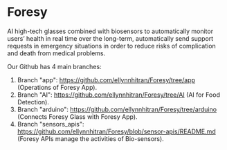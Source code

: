 # Foresy
AI high-tech glasses combined with biosensors to automatically monitor users’ health in real time over the long-term, automatically send support requests in emergency situations in order to reduce risks of complication and death from medical problems.

Our Github has 4 main branches:
1. Branch "app": https://github.com/ellynnhitran/Foresy/tree/app (Operations of Foresy App).
2. Branch "AI": https://github.com/ellynnhitran/Foresy/tree/AI (AI for Food Detection).
3. Branch "arduino": https://github.com/ellynnhitran/Foresy/tree/arduino (Connects Foresy Glass with Foresy App).
4. Branch "sensors_apis": https://github.com/ellynnhitran/Foresy/blob/sensor-apis/README.md (Foresy APIs manage the activities of Bio-sensors).
